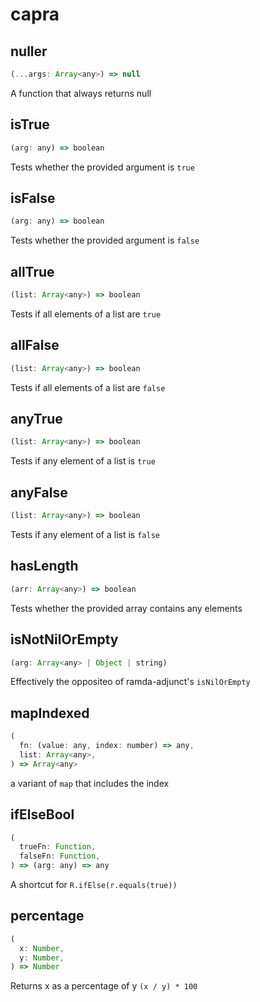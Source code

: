 # capra

## nuller
```js
(...args: Array<any>) => null
```
A function that always returns null

## isTrue
```js
(arg: any) => boolean
```
Tests whether the provided argument is `true`

## isFalse
```js
(arg: any) => boolean
```
Tests whether the provided argument is `false`

## allTrue
```js
(list: Array<any>) => boolean
```
Tests if all elements of a list are `true`

## allFalse
```js
(list: Array<any>) => boolean
```
Tests if all elements of a list are `false`

## anyTrue
```js
(list: Array<any>) => boolean
```
Tests if any element of a list is `true`

## anyFalse
```js
(list: Array<any>) => boolean
```
Tests if any element of a list is `false`

## hasLength
```js
(arr: Array<any>) => boolean
```
Tests whether the provided array contains any elements

## isNotNilOrEmpty
```js
(arg: Array<any> | Object | string)
```
Effectively the oppositeo of ramda-adjunct's `isNilOrEmpty`

## mapIndexed
```js
(
  fn: (value: any, index: number) => any,
  list: Array<any>,
) => Array<any>
```
a variant of `map` that includes the index

## ifElseBool
```js
(
  trueFn: Function,
  falseFn: Function,
) => (arg: any) => any
```
A shortcut for `R.ifElse(r.equals(true))`

## percentage
```js
(
  x: Number,
  y: Number,
) => Number
```
Returns x as a percentage of y `(x / y) * 100`
